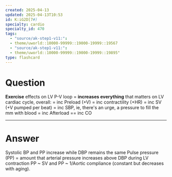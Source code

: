 ```yaml
---
created: 2025-04-13
updated: 2025-04-13T10:53
id: K:iG2D[7#)
specialty: cardio
specialty_id: 470
tags:
  - "source/ak-step1-v11:": 
  - theme/uworld::10000-99999::19000-19999::19567
  - "source/ak-step1-v11:": 
  - theme/uworld::10000-99999::19000-19999::19895"
type: flashcard
---
```


# Question
**Exercise** effects on LV P-V loop = **increases everything** that matters on LV cardiac cycle, overall:   = inc Preload (+V) = inc contractility (+HR) = inc SV (+V pumped per beat) = inc SBP, ie, there's an urge, a pressure to fill the mm with blood = inc Afterload   == inc CO

---

# Answer
Systolic BP and PP increase while DBP remains the same   Pulse pressure (PP) = amount that arterial pressure increases above DBP during LV contraction PP ~ SV and  PP ~ 1/Aortic compliance (constant but decreases with aging).